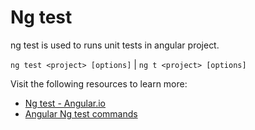 # Ng test

ng test is used to runs unit tests in angular project.

`ng test <project> [options]` | `ng t <project> [options]`


Visit the following resources to learn more:

- [Ng test - Angular.io](https://angular.io/cli/test)
- [Angular Ng test commands](https://www.youtube.com/watch?v=n1O_eRwzRKA)